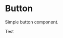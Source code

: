 <script setup>
import CButton from '../../src/components/Button.vue'
</script>

# Button

Simple button component. 

<CButton>Test</CButton>
